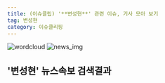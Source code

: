 ```yaml
---
title: (이슈클립) '**변성현**' 관련 이슈, 기사 모아 보기
tag: 변성현
category: 이슈클리핑
---
```

![wordcloud](https://s3.ap-northeast-2.amazonaws.com/lyrics101-wordcloud/2018-09-25-1537804461.png)
![news_img](https://user-images.githubusercontent.com/42597476/44507050-1206f400-a6e4-11e8-8d98-7ffbfebb353f.png)
## **'**변성현**'** 뉴스속보 검색결과

